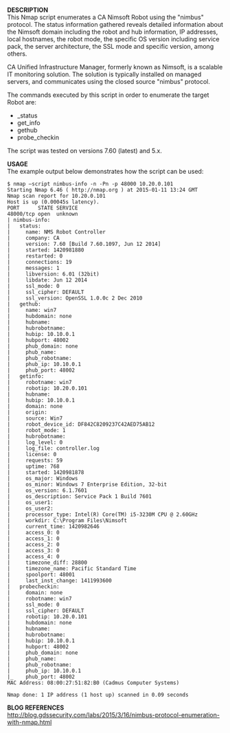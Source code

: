 **DESCRIPTION**<br />
This Nmap script enumerates a CA Nimsoft Robot using the "nimbus" protocol. 
The status information gathered reveals detailed information about the Nimsoft
domain including the robot and hub information, IP addresses, local 
hostnames, the robot mode, the specific OS version including service pack, the 
server architecture, the SSL mode and specific version, among others. 

CA Unified Infrastructure Manager, formerly known as Nimsoft, is a scalable IT
monitoring solution. The solution is typically installed on managed servers, and
communicates using the closed source "nimbus" protocol. 

The commands executed by this script in order to enumerate the target Robot are:
 - _status
 - get_info
 - gethub
 - probe_checkin

The script was tested on versions 7.60 (latest) and 5.x.

**USAGE**<br />
The example output below demonstrates how the script can be used:

```
$ nmap —script nimbus-info -n -Pn -p 48000 10.20.0.101
Starting Nmap 6.46 ( http://nmap.org ) at 2015-01-11 13:24 GMT
Nmap scan report for 10.20.0.101
Host is up (0.00045s latency).
PORT      STATE SERVICE
48000/tcp open  unknown
| nimbus-info: 
|   status:
|     name: NMS Robot Controller
|     company: CA
|     version: 7.60 [Build 7.60.1097, Jun 12 2014]
|     started: 1420981880
|     restarted: 0
|     connections: 19
|     messages: 1
|     libversion: 6.01 (32bit)
|     libdate: Jun 12 2014
|     ssl_mode: 0
|     ssl_cipher: DEFAULT
|     ssl_version: OpenSSL 1.0.0c 2 Dec 2010
|   gethub:
|     name: win7
|     hubdomain: none
|     hubname: 
|     hubrobotname: 
|     hubip: 10.10.0.1
|     hubport: 48002
|     phub_domain: none
|     phub_name: 
|     phub_robotname: 
|     phub_ip: 10.10.0.1
|     phub_port: 48002
|   getinfo:
|     robotname: win7
|     robotip: 10.20.0.101
|     hubname: 
|     hubip: 10.10.0.1
|     domain: none
|     origin: 
|     source: Win7
|     robot_device_id: DF842C8209237C42AED75AB12
|     robot_mode: 1
|     hubrobotname: 
|     log_level: 0
|     log_file: controller.log
|     license: 0
|     requests: 59
|     uptime: 768
|     started: 1420981878
|     os_major: Windows
|     os_minor: Windows 7 Enterprise Edition, 32-bit
|     os_version: 6.1.7601
|     os_description: Service Pack 1 Build 7601
|     os_user1: 
|     os_user2: 
|     processor_type: Intel(R) Core(TM) i5-3230M CPU @ 2.60GHz
|     workdir: C:\Program Files\Nimsoft
|     current_time: 1420982646
|     access_0: 0
|     access_1: 0
|     access_2: 0
|     access_3: 0
|     access_4: 0
|     timezone_diff: 28800
|     timezone_name: Pacific Standard Time
|     spoolport: 48001
|     last_inst_change: 1411993600
|   probecheckin:
|     domain: none
|     robotname: win7
|     ssl_mode: 0
|     ssl_cipher: DEFAULT
|     robotip: 10.20.0.101
|     hubdomain: none
|     hubname: 
|     hubrobotname: 
|     hubip: 10.10.0.1
|     hubport: 48002
|     phub_domain: none
|     phub_name: 
|     phub_robotname: 
|     phub_ip: 10.10.0.1
|_    phub_port: 48002
MAC Address: 08:00:27:51:82:B0 (Cadmus Computer Systems)

Nmap done: 1 IP address (1 host up) scanned in 0.09 seconds
```

**BLOG REFERENCES**<br />
http://blog.gdssecurity.com/labs/2015/3/16/nimbus-protocol-enumeration-with-nmap.html

